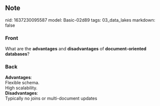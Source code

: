## Note
nid: 1637230095587
model: Basic-02d89
tags: 03_data_lakes
markdown: false

### Front
What are the <b>advantages</b> and <b>disadvantages</b> of
<b>document-oriented databases</b>?

### Back
<div><b>Advantages</b>:</div><div>Flexible schema.</div><div>High scalability.</div><div>
</div><div><b>Disadvantages</b>:</div><div>Typically no joins or multi-document updates</div>
